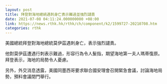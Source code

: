 ```yaml
---
layout: post
title: 拜登對海地總統遇刺身亡表示難過並強烈譴責
date: 2021-07-08 04:11:24.000000000 +08:00
link: https://news.rthk.hk/rthk/ch/component/k2/1599727-20210708.htm
categories: rthk
---
```


美國總統拜登對海地總統莫伊茲遇刺身亡，表示強烈譴責。

他對莫伊茲遭遇行刺表示難過，形容行為令人髮指，期望海地第一夫人瑪蒂復原。拜登表示，海地的局勢令人憂慮。

另外，外交消息透露，美國同墨西哥要求聯合國安理會召開緊急會議，討論海地局勢，預料會議閉門舉行。
